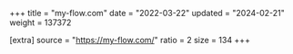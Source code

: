 +++
title = "my-flow.com"
date = "2022-03-22"
updated = "2024-02-21"
weight = 137372

[extra]
source = "https://my-flow.com/"
ratio = 2
size = 134
+++

